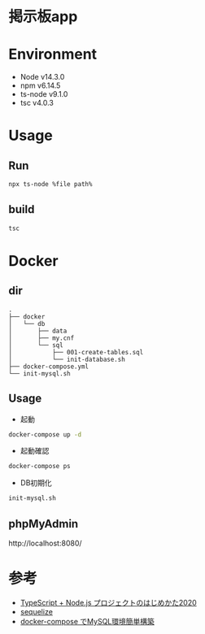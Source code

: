 # 掲示板app

# Environment

- Node v14.3.0
- npm v6.14.5
- ts-node v9.1.0
- tsc v4.0.3

# Usage

## Run

```bash
npx ts-node %file path%
```

## build

```bash
tsc
```

# Docker

## dir

```
.
├── docker
│   └── db
│       ├── data
│       ├── my.cnf
│       └── sql
│           ├── 001-create-tables.sql
│           └── init-database.sh
├── docker-compose.yml
└── init-mysql.sh
```

## Usage

- 起動

```bash
docker-compose up -d
```

- 起動確認

```bash
docker-compose ps
```

- DB初期化

```bash
init-mysql.sh
```

## phpMyAdmin
http://localhost:8080/


# 参考

- [TypeScript + Node.js プロジェクトのはじめかた2020](https://qiita.com/notakaos/items/3bbd2293e2ff286d9f49)
- [sequelize](https://sequelize.org/v5/index.html)
- [docker-compose でMySQL環境簡単構築](https://qiita.com/A-Kira/items/f401aea261693c395966)
